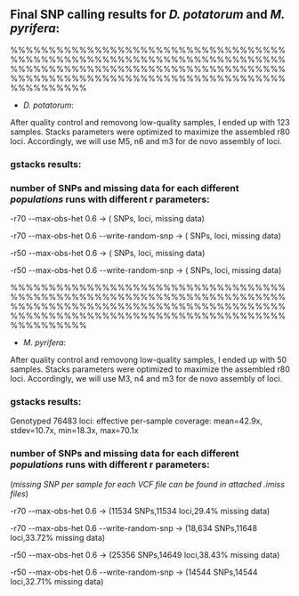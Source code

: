 ## Final SNP calling results for *D. potatorum* and *M. pyrifera*:

%%%%%%%%%%%%%%%%%%%%%%%%%%%%%%%%%%%%%%%%%%%%%%%%%%%%%%%%%%%%%%%%%%%%%%%%%%%%%%%%%%%%%%%%%%%%%%%%%%%%%%%%%%%%%%%%%%%%%%%%%%%%%%%%%%%%%%%%%%%%%%%%%%%%%%%%%%

* *D. potatorum*:


After quality control and removong low-quality samples, I ended up with 123 samples. Stacks parameters were optimized to maximize the assembled r80 loci. 
Accordingly, we will use M5, n6 and m3 for de novo assembly of loci.


### gstacks results:





### number of SNPs and missing data for each different *populations* runs with different r parameters:

-r70 --max-obs-het 0.6  ->   ( SNPs, loci, missing data)

-r70 --max-obs-het 0.6 --write-random-snp   ->  ( SNPs, loci, missing data)

-r50 --max-obs-het 0.6   ->  ( SNPs, loci, missing data)

-r50 --max-obs-het 0.6 --write-random-snp   ->  ( SNPs, loci, missing data)


%%%%%%%%%%%%%%%%%%%%%%%%%%%%%%%%%%%%%%%%%%%%%%%%%%%%%%%%%%%%%%%%%%%%%%%%%%%%%%%%%%%%%%%%%%%%%%%%%%%%%%%%%%%%%%%%%%%%%%%%%%%%%%%%%%%%%%%%%%%%%%%%%%%%%%%%%%


* *M. pyrifera*:



After quality control and removong low-quality samples, I ended up with 50 samples. Stacks parameters were optimized to maximize the assembled r80 loci. 
Accordingly, we will use M3, n4 and m3 for de novo assembly of loci.


### gstacks results:

Genotyped 76483 loci:
  effective per-sample coverage: mean=42.9x, stdev=10.7x, min=18.3x, max=70.1x
  
  
### number of SNPs and missing data for each different *populations* runs with different r parameters:

(*missing SNP per sample for each VCF file can be found in attached .imiss files*)

-r70 --max-obs-het 0.6 ->  (11534 SNPs,11534 loci,29.4% missing data)

-r70 --max-obs-het 0.6 --write-random-snp  ->  (18,634 SNPs,11648 loci,33.72% missing data)

-r50 --max-obs-het 0.6  ->  (25356 SNPs,14649 loci,38.43% missing data)

-r50 --max-obs-het 0.6 --write-random-snp  ->  (14544 SNPs,14544 loci,32.71% missing data)


